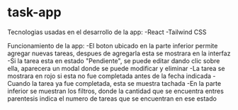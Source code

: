 # task-app
Tecnologias usadas en el desarrollo de la app:
-React
-Tailwind CSS

Funcionamiento de la app:
-El boton ubicado en la parte inferior permite agregar nuevas tareas, despues de agregarla esta se mostrara en la interfaz
-Si la tarea esta en estado "Pendiente", se puede editar dando clic sobre ella, aparecera un modal donde se puede modificar y eliminar
-La tarea se mostrara en rojo si esta no fue completada antes de la fecha indicada
-Cuando la tarea ya fue completada, esta se muestra tachada
-En la parte inferior se muestran los filtros, donde la cantidad que se encuentra entres parentesis indica el numero de tareas que se encuentran en ese estado